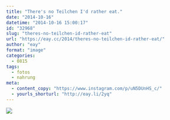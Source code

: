 ```yaml
---
title: "There's no Teilchen I'd rather eat."
date: "2014-10-16"
datetime: "2014-10-16 15:00:17"
id: "32968"
slug: "theres-no-teilchen-id-rather-eat"
url: "https://eay.cc/2014/theres-no-teilchen-id-rather-eat/"
author: "eay"
format: "image"
categories:
  - 0815
tags:
  - fotos
  - nahrung
meta:
  - content_copy: "https://www.instagram.com/p/uN5DUnHS_c/"
  - yourls_shorturl: "http://eay.li/2yq"
---
```


![](https://eay.cc/uploads/2014/puddingteilchen.jpg)
